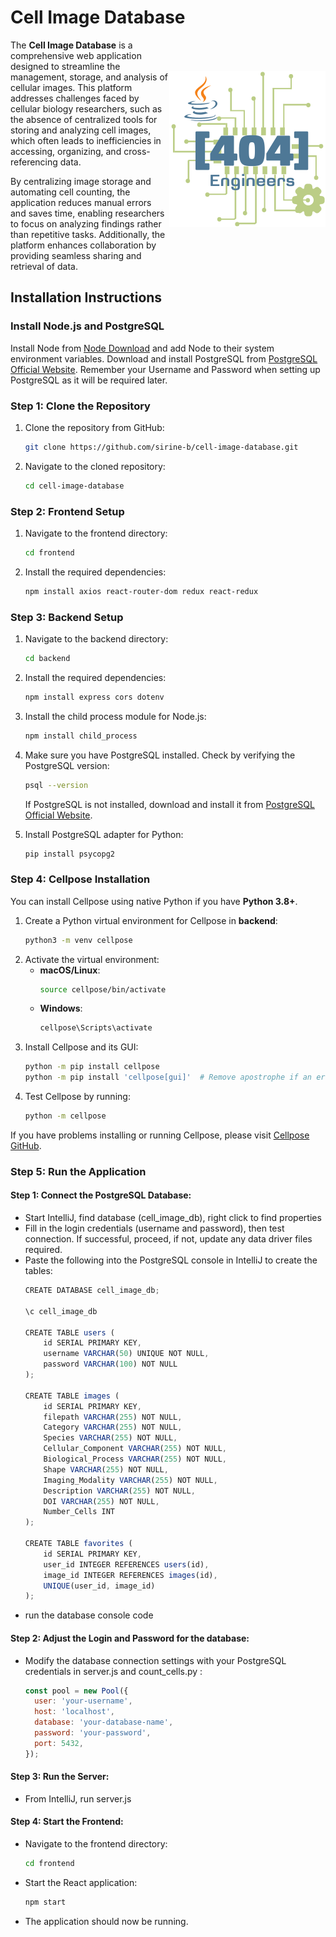 # Cell Image Database

<img src="frontend/src/logo2.png" width="250" title="Cell Image Database" alt="Cell Image Database" align="right" vspace="50">

The <strong>Cell Image Database</strong> is a comprehensive web application designed to streamline the management, storage, and analysis of cellular images. This platform addresses challenges faced by cellular biology researchers, such as the absence of centralized tools for storing and analyzing cell images, which often leads to inefficiencies in accessing, organizing, and cross-referencing data.

By centralizing image storage and automating cell counting, the application reduces manual errors and saves time, enabling researchers to focus on analyzing findings rather than repetitive tasks. Additionally, the platform enhances collaboration by providing seamless sharing and retrieval of data.

## Installation Instructions

### Install Node.js and PostgreSQL
Install Node from [Node Download](https://nodejs.org/en/download) and add Node to their system environment variables. Download and install PostgreSQL from [PostgreSQL Official Website](https://www.postgresql.org/). Remember your Username and Password when setting up PostgreSQL as it will be required later.

### Step 1: Clone the Repository
1. Clone the repository from GitHub:
   ```bash
   git clone https://github.com/sirine-b/cell-image-database.git
   ```
2. Navigate to the cloned repository:
   ```bash
   cd cell-image-database
   ```

### Step 2: Frontend Setup
1. Navigate to the frontend directory:
   ```bash
   cd frontend
   ```
2. Install the required dependencies:
   ```bash
   npm install axios react-router-dom redux react-redux
   ```

### Step 3: Backend Setup
1. Navigate to the backend directory:
   ```bash
   cd backend
   ```
2. Install the required dependencies:
   ```bash
   npm install express cors dotenv
   ```
3. Install the child process module for Node.js:
   ```bash
   npm install child_process
   ```
4. Make sure you have PostgreSQL installed. Check by verifying the PostgreSQL version:
   ```bash
   psql --version
   ```
   If PostgreSQL is not installed, download and install it from [PostgreSQL Official Website](https://www.postgresql.org/).

5. Install PostgreSQL adapter for Python:
   ```bash
   pip install psycopg2
   ```

### Step 4: Cellpose Installation
You can install Cellpose using native Python if you have **Python 3.8+**.

1. Create a Python virtual environment for Cellpose in **backend**:
   ```bash
   python3 -m venv cellpose
   ```
2. Activate the virtual environment:
   - **macOS/Linux**:
     ```bash
     source cellpose/bin/activate
     ```
   - **Windows**:
     ```bash
     cellpose\Scripts\activate
     ```
3. Install Cellpose and its GUI:
   ```bash
   python -m pip install cellpose
   python -m pip install 'cellpose[gui]'  # Remove apostrophe if an error occurs
   ```
4. Test Cellpose by running:
   ```bash
   python -m cellpose
   ```
If you have problems installing or running Cellpose, please visit [Cellpose GitHub](https://github.com/MouseLand/cellpose).

### Step 5: Run the Application

#### Step 1: Connect the PostgreSQL Database:
   - Start IntelliJ, find database (cell_image_db), right click to find properties
   - Fill in the login credentials (username and password), then test connection. If successful, proceed, if not, update any data driver files required.
   - Paste the following into the PostgreSQL console in IntelliJ to create the tables:
     ```javascript
     CREATE DATABASE cell_image_db;

     \c cell_image_db

     CREATE TABLE users (
         id SERIAL PRIMARY KEY,
         username VARCHAR(50) UNIQUE NOT NULL,
         password VARCHAR(100) NOT NULL
     );

     CREATE TABLE images (
         id SERIAL PRIMARY KEY,
         filepath VARCHAR(255) NOT NULL,
         Category VARCHAR(255) NOT NULL,
         Species VARCHAR(255) NOT NULL,
         Cellular_Component VARCHAR(255) NOT NULL,
         Biological_Process VARCHAR(255) NOT NULL,
         Shape VARCHAR(255) NOT NULL,
         Imaging_Modality VARCHAR(255) NOT NULL,
         Description VARCHAR(255) NOT NULL,
         DOI VARCHAR(255) NOT NULL,
         Number_Cells INT
     );

     CREATE TABLE favorites (
         id SERIAL PRIMARY KEY,
         user_id INTEGER REFERENCES users(id),
         image_id INTEGER REFERENCES images(id),
         UNIQUE(user_id, image_id)
     );
     ```
- run the database console code

#### Step 2: Adjust the Login and Password for the database:
   - Modify the database connection settings with your PostgreSQL credentials in server.js and count_cells.py :
     ```javascript
     const pool = new Pool({
       user: 'your-username',
       host: 'localhost',
       database: 'your-database-name',
       password: 'your-password',
       port: 5432,
     });
     ```

#### Step 3: Run the Server:
   - From IntelliJ, run server.js

#### Step 4: Start the Frontend:
   - Navigate to the frontend directory:
     ```bash
     cd frontend
     ```
   - Start the React application:
     ```bash
     npm start
     ```
   - The application should now be running.
